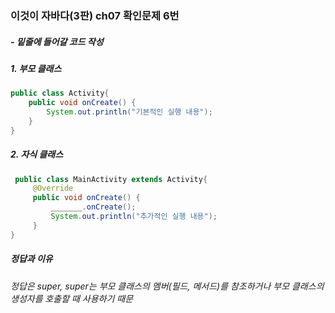 ### 이것이 자바다(3판) ch07 확인문제 6번
##### - 밑줄에 들어갈 코드 작성

##### 1. 부모 클래스
```java
public class Activity{
	public void onCreate() {
		System.out.println("기본적인 실행 내용");
	}
}
```

##### 2. 자식 클래스
```java
 public class MainActivity extends Activity{
	 @Override
	 public void onCreate() {
		 _______.onCreate();
		 System.out.println("추가적인 실행 내용");
	 }
}
```

##### 정답과 이유
###### 정답은 super, super는 부모 클래스의 멤버(필드, 메서드)를 참조하거나 부모 클래스의 생성자를 호출할 때 사용하기 때문
